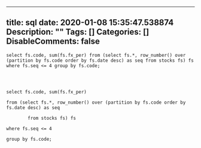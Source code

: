 
---
title: sql
date: 2020-01-08 15:35:47.538874
Description: ""
Tags: []
Categories: []
DisableComments: false
---

    select fs.code, sum(fs.fx_per) from (select fs.*, row_number() over (partition by fs.code order by fs.date desc) as seq from stocks fs) fs where fs.seq <= 4 group by fs.code;
    
    
    
    
    select fs.code, sum(fs.fx_per) 
    
    from (select fs.*, row_number() over (partition by fs.code order by fs.date desc) as seq 
    
            from stocks fs) fs 
    
    where fs.seq <= 4 
    
    group by fs.code;
    
    
    

  


